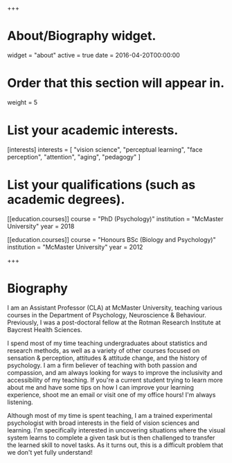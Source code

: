 +++
# About/Biography widget.
widget = "about"
active = true
date = 2016-04-20T00:00:00

# Order that this section will appear in.
weight = 5

# List your academic interests.
[interests]
  interests = [
    "vision science",
    "perceptual learning",
    "face perception",
    "attention",
    "aging",
    "pedagogy"
  ]

# List your qualifications (such as academic degrees).
[[education.courses]]
  course = "PhD (Psychology)"
  institution = "McMaster University"
  year = 2018

[[education.courses]]
  course = "Honours BSc (Biology and Psychology)"
  institution = "McMaster University"
  year = 2012

+++

# Biography
I am an Assistant Professor (CLA) at McMaster University, teaching various courses in the Department of Psychology, Neuroscience & Behaviour. Previously, I was a post-doctoral fellow at the Rotman Research Institute at Baycrest Health Sciences.

I spend most of my time teaching undergraduates about statistics and research methods, as well as a variety of other courses focused on sensation & perception, attitudes & attitude change, and the history of psychology. I am a firm believer of teaching with both passion and compassion, and am always looking for ways to improve the inclusivity and accessibility of my teaching. If you're a current student trying to learn more about me and have some tips on how I can improve your learning experience, shoot me an email or visit one of my office hours! I'm always listening.

Although most of my time is spent teaching, I am a trained experimental psychologist with broad interests in the field of vision sciences and learning. I'm specifically interested in uncovering situations where the visual system learns to complete a given task but is then challenged to transfer the learned skill to novel tasks. As it turns out, this is a difficult problem that we don't yet fully understand!